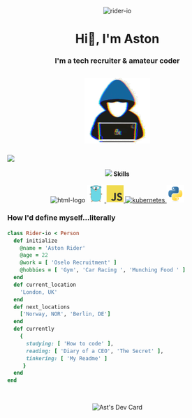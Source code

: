 <p align="center"> <img src="https://komarev.com/ghpvc/?username=rider-io&label=Profile%20views&color=0e75b6&style=flat" alt="rider-io" /> </p>
<h1 align="center">Hi👋, I'm Aston</h1>
<h3 align="center">I'm a tech recruiter & amateur coder </h3>

## <p align="center"> <img src = "https://raw.githubusercontent.com/rider-io/rider-io/main/about_me.gif" width = 150px>

<img src="https://user-images.githubusercontent.com/73097560/115834477-dbab4500-a447-11eb-908a-139a6edaec5c.gif">
  

<p align="center"><img src="https://media2.giphy.com/media/QssGEmpkyEOhBCb7e1/giphy.gif?cid=ecf05e47a0n3gi1bfqntqmob8g9aid1oyj2wr3ds3mg700bl&rid=giphy.gif" width ="25"><b> Skills</b>
<br><br>
<img src="https://res.cloudinary.com/nico1711/image/upload/c_scale,h_30/v1598850235/html_1_whl9rj.png" alt="html-logo">
</a> <a href="https://golang.org" target="_blank" rel="noreferrer"> <img src="https://raw.githubusercontent.com/devicons/devicon/master/icons/go/go-original.svg" alt="go" width="40" height="40"/> </a> <a href="https://developer.mozilla.org/en-US/docs/Web/JavaScript" target="_blank" rel="noreferrer"> <img src="https://raw.githubusercontent.com/devicons/devicon/master/icons/javascript/javascript-original.svg" alt="javascript" width="40" height="40"/> </a> <a href="https://kubernetes.io" target="_blank" rel="noreferrer"> <img src="https://www.vectorlogo.zone/logos/kubernetes/kubernetes-icon.svg" alt="kubernetes" width="40" height="40"/> </a> <a href="https://www.python.org" target="_blank" rel="noreferrer"> <img src="https://raw.githubusercontent.com/devicons/devicon/master/icons/python/python-original.svg" alt="python" width="40" height="40"/> </a>

<h3>How I'd define myself...literally</h3>

 ```ruby
 class Rider-io < Person
   def initialize
     @name = 'Aston Rider'
     @age = 22
     @work = [ 'Oselo Recruitment' ]
     @hobbies = [ 'Gym', 'Car Racing ', 'Munching Food ' ]
   end
   def current_location
     'London, UK'
   end
   def next_locations
     ['Norway, NOR', 'Berlin, DE']
   end
   def currently
     {
       studying: [ 'How to code' ],
       reading: [ 'Diary of a CEO', 'The Secret' ],
       tinkering: [ 'My Readme' ]
      }
   end
 end
 ```
 
<br>


<p align="Center"><href="https://app.daily.dev/aston"><img src="https://api.daily.dev/devcards/39e7b67cc4e2413e90e245f373ecdfe0.png?r=wvl" width="300" alt="Ast's Dev Card"/></a>


